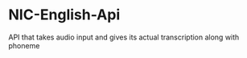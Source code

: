 # NIC-English-Api
API that takes audio input and gives its actual transcription along with phoneme 
